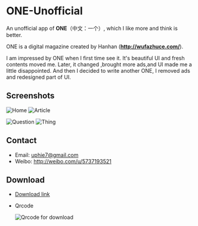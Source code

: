 # ONE-Unofficial
An unofficial app of **ONE**（中文：一个）, which I like more and think is better.

ONE is a digital magazine created by Hanhan (**http://wufazhuce.com/**).

I am impressed by ONE when I first time see it. It's beautiful UI and fresh contents moved me. Later, it changed ,brought more ads,and UI made me a little disappointed. And then I decided to write another ONE, I removed ads and redesigned part of UI.
  
Screenshots
-----------

![Home](https://github.com/Uphie/ONE-Unofficial/blob/master/Screenshots/screenshot-1.png) 
![Article](https://github.com/Uphie/ONE-Unofficial/blob/master/Screenshots/screenshot-2.png)

![Question](https://github.com/Uphie/ONE-Unofficial/blob/master/Screenshots/screenshot-3.png) 
![Thing](https://github.com/Uphie/ONE-Unofficial/blob/master/Screenshots/screenshot-4.png)

Contact
------------
* Email: uphie7@gmail.com
* Weibo: http://weibo.com/u/5737193521

Download
-----------
* [Download link](http://www.pgyer.com/mKRb)
* Qrcode
  
  ![Qrcode for download](http://static.pgyer.com/app/qrcode/mKRb)
